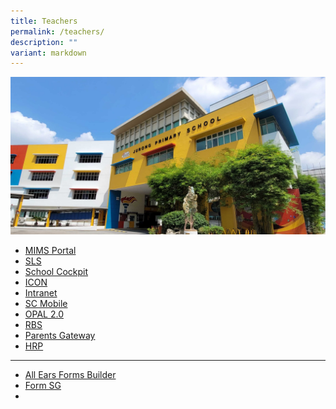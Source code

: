 ```yaml
---
title: Teachers
permalink: /teachers/
description: ""
variant: markdown
---
```

![](/images/JPS_School_Front_Banner.jpg)

*   <a target="_blank" rel="noopener noreferrer nofollow" href="https://idp.mims.moe.gov.sg/nidp/app/login"> MIMS Portal </a>
*   <a target="_blank" rel="noopener noreferrer nofollow" href="https://vle.learning.moe.edu.sg/login"> SLS</a>
*   [School Cockpit](https://schoolcockpit.moe.gov.sg/)  
*   [ICON](https://icon.moe.edu.sg/)  
*   [Intranet](https://intranet.moe.gov.sg/Pages/Home.aspx)
*   [SC Mobile](https://scmobile.moe.edu.sg/login) 
*   [OPAL 2.0](https://idm.opal2.moe.edu.sg/Account/Login)  
*   [RBS](https://rbs.avero-tech.com/login.html)  
*   [Parents Gateway](https://pg.moe.edu.sg/)
*   [HRP](https://www.hrp.gov.sg/hrp/#/)
---------
* [All Ears Forms Builder](https://forms.moe.edu.sg/)
* [Form SG](https://form.gov.sg/)
* 